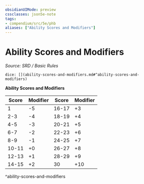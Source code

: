 ```yaml
---
obsidianUIMode: preview
cssclasses: json5e-note
tags:
- compendium/src/5e/phb
aliases: ["Ability Scores and Modifiers"]
---
```

# Ability Scores and Modifiers
*Source: SRD / Basic Rules* 

`dice: [](ability-scores-and-modifiers.md#^ability-scores-and-modifiers)`

**Ability Scores and Modifiers**

| Score | Modifier | Score | Modifier |
|-------|----------|-------|----------|
| 1 | -5 | 16-17 | +3 |
| 2-3 | -4 | 18-19 | +4 |
| 4-5 | -3 | 20-21 | +5 |
| 6-7 | -2 | 22-23 | +6 |
| 8-9 | -1 | 24-25 | +7 |
| 10-11 | +0 | 26-27 | +8 |
| 12-13 | +1 | 28-29 | +9 |
| 14-15 | +2 | 30 | +10 |
^ability-scores-and-modifiers